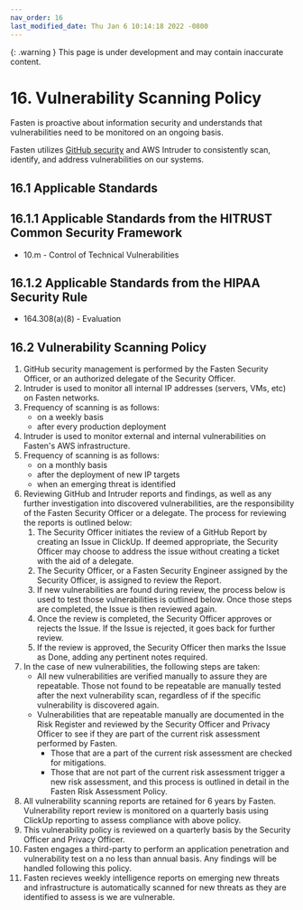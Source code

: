 ```yaml
---
nav_order: 16
last_modified_date: Thu Jan 6 10:14:18 2022 -0800
---
```


{: .warning }
This page is under development and may contain inaccurate content.

# 16.  Vulnerability Scanning Policy

Fasten is proactive about information security and understands that vulnerabilities need to be monitored on an ongoing basis.

Fasten utilizes [GitHub security](https://help.github.com/en/github/managing-security-vulnerabilities/about-security-alerts-for-vulnerable-dependencies) and AWS Intruder to consistently scan, identify, and address vulnerabilities on our systems.

## 16.1 Applicable Standards

## 16.1.1 Applicable Standards from the HITRUST Common Security Framework

* 10.m - Control of Technical Vulnerabilities

## 16.1.2 Applicable Standards from the HIPAA Security Rule

* 164.308(a)(8) - Evaluation

## 16.2 Vulnerability Scanning Policy

1. GitHub security management is performed by the Fasten Security Officer, or an authorized delegate of the Security Officer.
1. Intruder is used to monitor all internal IP addresses (servers, VMs, etc) on Fasten networks.
1. Frequency of scanning is as follows:
   * on a weekly basis
   * after every production deployment
1. Intruder is used to monitor external and internal vulnerabilities on Fasten's AWS infrastructure.
1. Frequency of scanning is as follows:
   * on a monthly basis
   * after the deployment of new IP targets
   * when an emerging threat is identified
3. Reviewing GitHub and Intruder reports and findings, as well as any further investigation into discovered vulnerabilities, are the responsibility of the Fasten Security Officer or a delegate. The process for reviewing the reports is outlined below:
   1. The Security Officer initiates the review of a GitHub Report by creating an Issue in ClickUp. If deemed appropriate, the Security Officer may choose to address the issue without creating a ticket with the aid of a delegate.
   1. The Security Officer, or a Fasten Security Engineer assigned by the Security Officer, is assigned to review the Report.
   1. If new vulnerabilities are found during review, the process below is used to test those vulnerabilities is outlined below. Once those steps are completed, the Issue is then reviewed again.
   1. Once the review is completed, the Security Officer approves or rejects the Issue. If the Issue is rejected, it goes back for further review.
   1. If the review is approved, the Security Officer then marks the Issue as Done, adding any pertinent notes required.
4. In the case of new vulnerabilities, the following steps are taken:
   * All new vulnerabilities are verified manually to assure they are repeatable. Those not found to be repeatable are manually tested after the next vulnerability scan, regardless of if the specific vulnerability is discovered again.
   * Vulnerabilities that are repeatable manually are documented in the Risk Register and reviewed by the Security Officer and Privacy Officer to see if they are part of the current risk assessment performed by Fasten.
     * Those that are a part of the current risk assessment are checked for mitigations.
     * Those that are not part of the current risk assessment trigger a new risk assessment, and this process is outlined in detail in the Fasten Risk Assessment Policy.
5. All vulnerability scanning reports are retained for 6 years by Fasten. Vulnerability report review is monitored on a quarterly basis using ClickUp reporting to assess compliance with above policy.
6. This vulnerability policy is reviewed on a quarterly basis by the Security Officer and Privacy Officer.
7. Fasten engages a third-party to perform an application penetration and vulnerability test on a no less than annual basis. Any findings will be handled following this policy.
8. Fasten recieves weekly intelligence reports on emerging new threats and infrastructure is automatically scanned for new threats as they are identified to assess is we are vulnerable. 
